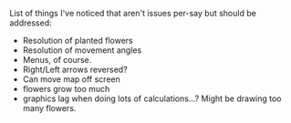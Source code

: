 List of things I've noticed that aren't issues per-say but should be addressed:

 - Resolution of planted flowers
 - Resolution of movement angles
 - Menus, of course.
 - Right/Left arrows reversed?
 - Can move map off screen
 - flowers grow too much
 - graphics lag when doing lots of calculations...? Might be drawing too many flowers.
